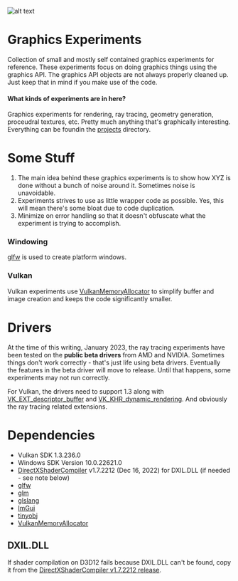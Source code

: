 ![alt text](images/screenshots/raytracing/path_trace__pbr.png?raw=true)

# Graphics Experiments
Collection of small and mostly self contained graphics experiments for reference. 
These experiments focus on doing graphics things using the graphics API. 
The graphics API objects are not always properly cleaned up. Just keep that in 
mind if you make use of the code.

#### What kinds of experiments are in here?
Graphics experiments for rendering, ray tracing, geometry generation, proceudral textures, etc.
Pretty much anything that's graphically interesting. Everything can be foundin the [projects](https://github.com/chaoticbob/GraphicsExperiments/tree/main/assets/projects) directory.

# Some Stuff
1. The main idea behind these graphics experiments is to show how XYZ is done without a bunch of noise around it. 
Sometimes noise is unavoidable.
2. Experiments strives to use as little wrapper code as possible. Yes, this will mean there's some bloat due to code duplication.
3. Minimize on error handling so that it doesn't obfuscate what the experiment is trying to accomplish.

### Windowing
[glfw](https://github.com/glfw/glfw) is used to create platform windows. 

### Vulkan
Vulkan experiments use [VulkanMemoryAllocator](https://github.com/GPUOpen-LibrariesAndSDKs/VulkanMemoryAllocator) 
to simplify buffer and image creation and keeps the code significantly smaller.

# Drivers
At the time of this writing, January 2023, the ray tracing experiments have been tested 
on the **public beta drivers** from AMD and NVIDIA. Sometimes things don't work correctly -
that's just life using beta drivers. Eventually the features in the beta driver will move to release.
Until that happens, some experiments may not run correctly.

For Vulkan, the drivers need to support 1.3 along with [VK_EXT_descriptor_buffer](https://registry.khronos.org/vulkan/specs/1.3-extensions/man/html/VK_EXT_descriptor_buffer.html) 
and [VK_KHR_dynamic_rendering](https://registry.khronos.org/vulkan/specs/1.3-extensions/man/html/VK_KHR_dynamic_rendering.html). 
And obviously the ray tracing related extensions.

# Dependencies
* Vulkan SDK 1.3.236.0
* Windows SDK Version 10.0.22621.0
* [DirectXShaderCompiler](https://github.com/microsoft/DirectXShaderCompiler) v1.7.2212 (Dec 16, 2022) for DXIL.DLL (if needed - see note below)
* [glfw](https://github.com/glfw/glfw)
* [glm](https://github.com/g-truc/glm)
* [glslang](https://github.com/KhronosGroup/glslang)
* [ImGui](https://github.com/ocornut/imgui)
* [tinyobj](https://github.com/tinyobjloader/tinyobjloader)
* [VulkanMemoryAllocator](https://github.com/GPUOpen-LibrariesAndSDKs/VulkanMemoryAllocator)

## DXIL.DLL
If shader compilation on D3D12 fails because DXIL.DLL can't be found, copy it from
the [DirectXShaderCompiler v1.7.2212 release](https://github.com/microsoft/DirectXShaderCompiler/releases).

